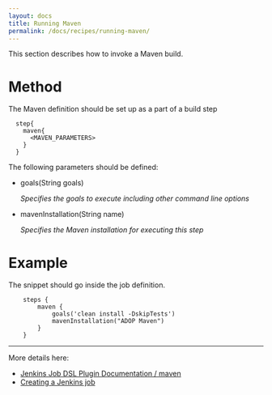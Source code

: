 ```yaml
---
layout: docs
title: Running Maven
permalink: /docs/recipes/running-maven/
---
```


This section describes how to invoke a Maven build.

# Method

The Maven definition should be set up as a part of a build step

```
  step{
    maven{
      <MAVEN_PARAMETERS>
    }
  }
```

The following parameters should be defined:

* goals(String goals)

  _Specifies the goals to execute including other command line options_
  
* mavenInstallation(String name)

  _Specifies the Maven installation for executing this step_

# Example

The snippet should go inside the job definition. 

```
    steps {
        maven {
            goals('clean install -DskipTests')
            mavenInstallation("ADOP Maven")
        }
    }
```

---

More details here:

- [Jenkins Job DSL Plugin Documentation / maven](https://jenkinsci.github.io/job-dsl-plugin/#method/javaposse.jobdsl.dsl.helpers.step.StepContext.maven)
- [Creating a Jenkins job](https://mibzzz.github.io/adop-cartridges-cookbook/docs/recipes/creating-a-job/)




